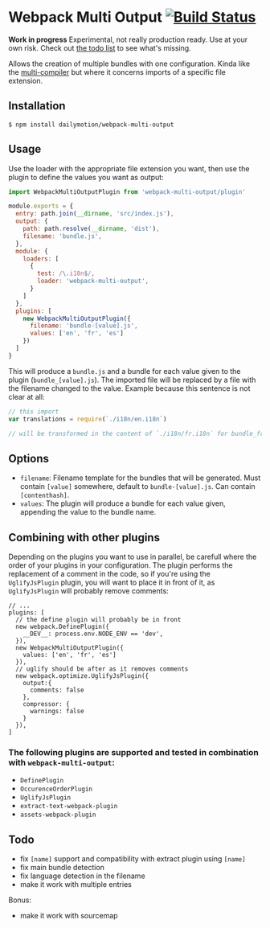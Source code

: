 # Webpack Multi Output [![Build Status](https://travis-ci.com/dailymotion/webpack-multi-output.svg?token=BQpiDRDdVVk7MYBpasVF&branch=master)](https://travis-ci.com/dailymotion/webpack-multi-output)

**Work in progress** Experimental, not really production ready. Use at your own risk. Check out [the todo list](#todo) to see what's missing.

Allows the creation of multiple bundles with one configuration. Kinda like the [multi-compiler](https://github.com/webpack/webpack/tree/master/examples/multi-compiler) but where it concerns imports of a specific file extension.

## Installation

```shell
$ npm install dailymotion/webpack-multi-output
```

## Usage

Use the loader with the appropriate file extension you want, then use the plugin to define the values you want as output:

```js
import WebpackMultiOutputPlugin from 'webpack-multi-output/plugin'

module.exports = {
  entry: path.join(__dirname, 'src/index.js'),
  output: {
    path: path.resolve(__dirname, 'dist'),
    filename: 'bundle.js',
  },
  module: {
    loaders: [
      {
        test: /\.i18n$/,
        loader: 'webpack-multi-output',
      }
    ]
  },
  plugins: [
    new WebpackMultiOutputPlugin({
      filename: 'bundle-[value].js',
      values: ['en', 'fr', 'es']
    })
  ]
}
```

This will produce a `bundle.js` and a bundle for each value given to the plugin (`bundle_[value].js`). The imported file will be replaced by a file with the filename changed to the value. Example because this sentence is not clear at all:

```js
// this import
var translations = require(`./i18n/en.i18n`)

// will be transformed in the content of `./i18n/fr.i18n` for bundle_fr.js
```

## Options

* `filename`: Filename template for the bundles that will be generated. Must contain `[value]` somewhere, default to `bundle-[value].js`. Can contain `[contenthash]`.
* `values`: The plugin will produce a bundle for each value given, appending the value to the bundle name. 

## Combining with other plugins

Depending on the plugins you want to use in parallel, be carefull where the order of your plugins in your configuration. The plugin performs the replacement of a comment in the code, so if you're using the `UglifyJsPlugin` plugin, you will want to place it in front of it, as `UglifyJsPlugin` will probably remove comments:

```
// ...
plugins: [
  // the define plugin will probably be in front
  new webpack.DefinePlugin({
    __DEV__: process.env.NODE_ENV == 'dev',
  }),
  new WebpackMultiOutputPlugin({
    values: ['en', 'fr', 'es']
  }),
  // uglify should be after as it removes comments
  new webpack.optimize.UglifyJsPlugin({
    output:{
      comments: false
    },
    compressor: {
      warnings: false
    }
  }),
]
```

### The following plugins are supported and tested in combination with `webpack-multi-output`:

* `DefinePlugin`
* `OccurenceOrderPlugin`
* `UglifyJsPlugin`
* `extract-text-webpack-plugin`
* `assets-webpack-plugin`

## Todo

* fix `[name]` support and compatibility with extract plugin using `[name]`
* fix main bundle detection
* fix language detection in the filename
* make it work with multiple entries

Bonus:

* make it work with sourcemap
